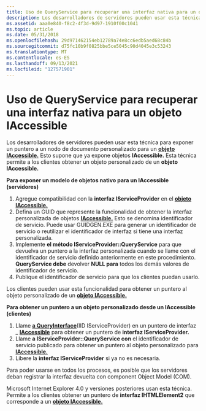 ```yaml
---
title: Uso de QueryService para recuperar una interfaz nativa para un objeto IAccessible
description: Los desarrolladores de servidores pueden usar esta técnica para exponer un puntero a un nodo de documento personalizado para un objeto IAccessible. Esto supone que ya expone objetos IAccessible. Esta técnica permite a los clientes obtener un objeto personalizado de un objeto IAccessible.
ms.assetid: aaa0e840-f8c2-4f3d-9d97-1910f00c1041
ms.topic: article
ms.date: 05/31/2018
ms.openlocfilehash: 29d971462154eb12789a74e8cc6edb5aed68c84b
ms.sourcegitcommit: d75fc10b9f0825bbe5ce5045c90d4045e3c53243
ms.translationtype: MT
ms.contentlocale: es-ES
ms.lasthandoff: 09/13/2021
ms.locfileid: "127571901"
---
```

# <a name="use-queryservice-to-retrieve-a-native-interface-for-an-iaccessible-object"></a>Uso de QueryService para recuperar una interfaz nativa para un objeto IAccessible

Los desarrolladores de servidores pueden usar esta técnica para exponer un puntero a un nodo de documento personalizado para un [**objeto IAccessible.**](/windows/desktop/api/oleacc/nn-oleacc-iaccessible) Esto supone que ya expone objetos **IAccessible.** Esta técnica permite a los clientes obtener un objeto personalizado de un **objeto IAccessible.**

**Para exponer un modelo de objetos nativo para un IAccessible (servidores)**

1.  Agregue compatibilidad con la **interfaz IServiceProvider** en el [**objeto IAccessible.**](/windows/desktop/api/oleacc/nn-oleacc-iaccessible)
2.  Defina un GUID que represente la funcionalidad de obtener la interfaz personalizada de objetos [**IAccessible.**](/windows/desktop/api/oleacc/nn-oleacc-iaccessible) Esto se denomina identificador de servicio. Puede usar GUIDGEN.EXE para generar un identificador de servicio o reutilizar el identificador de interfaz si tiene una interfaz personalizada.
3.  Implemente **el método IServiceProvider::QueryService** para que devuelva un puntero a la interfaz personalizada cuando se llame con el identificador de servicio definido anteriormente en este procedimiento. **QueryService debe** devolver **NULL para** todos los demás valores de identificador de servicio.
4.  Publique el identificador de servicio para que los clientes puedan usarlo.

Los clientes pueden usar esta funcionalidad para obtener un puntero al objeto personalizado de un [**objeto IAccessible.**](/windows/desktop/api/oleacc/nn-oleacc-iaccessible)

**Para obtener un puntero a un objeto personalizado desde un IAccessible (clientes)**

1.  Llame [**a QueryInterface**](/windows/desktop/api/unknwn/nf-unknwn-iunknown-queryinterface(q))(IID IServiceProvider) en un puntero de interfaz \_ [**IAccessible**](/windows/desktop/api/oleacc/nn-oleacc-iaccessible) para obtener un puntero de **interfaz IServiceProvider.**
2.  Llame **a IServiceProvider::QueryService con** el identificador de servicio publicado para obtener un puntero al objeto personalizado para [**IAccessible.**](/windows/desktop/api/oleacc/nn-oleacc-iaccessible)
3.  Libere la **interfaz IServiceProvider** si ya no es necesaria.

Para poder usarse en todos los procesos, es posible que los servidores deban registrar la interfaz devuelta con component Object Model (COM).

Microsoft Internet Explorer 4.0 y versiones posteriores usan esta técnica. Permite a los clientes obtener un puntero de **interfaz IHTMLElement2** que corresponde a un [**objeto IAccessible.**](/windows/desktop/api/oleacc/nn-oleacc-iaccessible)

 

 